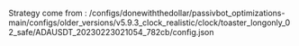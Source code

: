 Strategy come from : /configs/donewiththedollar/passivbot_optimizations-main/configs/older_versions/v5.9.3_clock_realistic/clock/toaster_longonly_02_safe/ADAUSDT_20230223021054_782cb/config.json